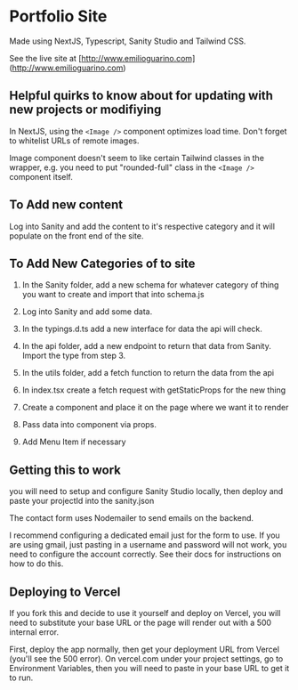 # Portfolio Site

Made using NextJS, Typescript, Sanity Studio and Tailwind CSS.

See the live site at [http://www.emilioguarino.com] (http://www.emilioguarino.com)

## Helpful quirks to know about for updating with new projects or modifiying

In NextJS, using the `<Image />` component optimizes load time. Don't forget to whitelist URLs of remote images.

Image component doesn't seem to like certain Tailwind classes in the wrapper, e.g. you need to put "rounded-full" class in the `<Image />` component itself.

## To Add new content

Log into Sanity and add the content to it's respective category and it will populate on the front end of the site.

## To Add New Categories of to site

1. In the Sanity folder, add a new schema for whatever category of thing you want to create and import that into schema.js

2. Log into Sanity and add some data.

3. In the typings.d.ts add a new interface for data the api will check.

4. In the api folder, add a new endpoint to return that data from Sanity. Import the type from step 3.

5. In the utils folder, add a fetch function to return the data from the api

6. In index.tsx create a fetch request with getStaticProps for the new thing

7. Create a component and place it on the page where we want it to render

8. Pass data into component via props.

9. Add Menu Item if necessary

## Getting this to work

you will need to setup and configure Sanity Studio locally, then deploy and paste your projectId into the sanity.json

The contact form uses Nodemailer to send emails on the backend.

I recommend configuring a dedicated email just for the form to use. If you are using gmail, just pasting in a username and password will not work, you need to configure the account correctly. See their docs for instructions on how to do this.

## Deploying to Vercel

If you fork this and decide to use it yourself and deploy on Vercel, you will need to substitute your base URL or the page will render out with a 500 internal error.

First, deploy the app normally, then get your deployment URL from Vercel (you'll see the 500 error). On vercel.com under your project settings, go to Environment Variables, then you will need to paste in your base URL to get it to run.
